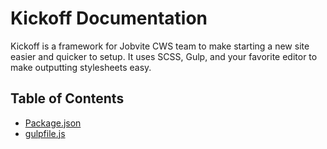 # Kickoff Documentation

Kickoff is a framework for Jobvite CWS team to make starting a new site easier and quicker to setup. It uses SCSS, Gulp, and your favorite editor to make outputting stylesheets easy.

## Table of Contents
* [Package.json](package.md)
* [gulpfile.js](gulpfile.md)